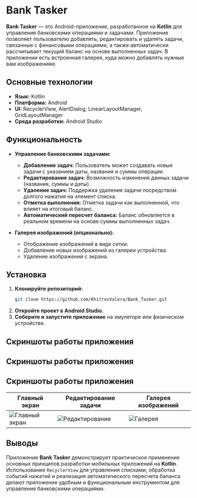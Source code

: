 # Bank Tasker

**Bank Tasker** — это Android-приложение, разработанное на **Kotlin** для управления банковскими операциями и задачами. Приложение позволяет пользователю добавлять, редактировать и удалять задачи, связанные с финансовыми операциями, а также автоматически рассчитывает текущий баланс на основе выполненных задач. В приложении есть встроенная галерея, куда можно добавлять нужные вам изображенияю

## Основные технологии

- **Язык:** Kotlin
- **Платформа:** Android
- **UI:** RecyclerView, AlertDialog, LinearLayoutManager, GridLayoutManager
- **Среда разработки:** Android Studio

## Функциональность

- **Управление банковскими задачами:**
  - **Добавление задач:** Пользователь может создавать новые задачи с указанием даты, названия и суммы операции.
  - **Редактирование задач:** Возможность изменения данных задачи (названия, суммы и даты).
  - **Удаление задач:** Поддержка удаления задачи посредством долгого нажатия на элемент списка.
  - **Отметка выполнения:** Отметка задачи как выполненной, что влияет на итоговый баланс.
  - **Автоматический пересчет баланса:** Баланс обновляется в реальном времени на основе суммы выполненных задач.

- **Галерея изображений (опционально):**
  - Отображение изображений в виде сетки.
  - Добавление новых изображений из галереи устройства.
  - Удаление изображений с экрана.

## Установка

1. **Клонируйте репозиторий:**
   ```bash
   git clone https://github.com/KhitrovValera/Bank_Tasker.git
   ```
2. **Откройте проект в Android Studio.**
3. **Соберите и запустите приложение** на эмуляторе или физическом устройстве.

## Скриншоты работы приложения

## Скриншоты работы приложения

## Скриншоты работы приложения

| Главный экран | Редактирование задачи | Галерея изображений |
|--------------|---------------------|------------------|
| ![Главный экран](https://github.com/user-attachments/assets/ca36b6bd-fccb-4bdf-ac1d-7fecf2574ebd) | ![Редактирование](https://github.com/user-attachments/assets/6b1c205f-96b4-4cfe-89c6-75e7b6c8c45a)| ![Галерея](https://github.com/user-attachments/assets/c8d40765-ebae-4f33-a5be-aa29491cbdd5)|


## Выводы

Приложение **Bank Tasker** демонстрирует практическое применение основных принципов разработки мобильных приложений на **Kotlin**. Использование `RecyclerView` для управления списками, обработка событий нажатий и реализация автоматического пересчета баланса делают приложение удобным и функциональным инструментом для управления банковскими операциями.
